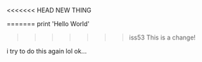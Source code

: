 <<<<<<< HEAD
NEW THING

=======
print 'Hello World'
>>>>>>> iss53
This is a change!

i try to do this again lol ok...
